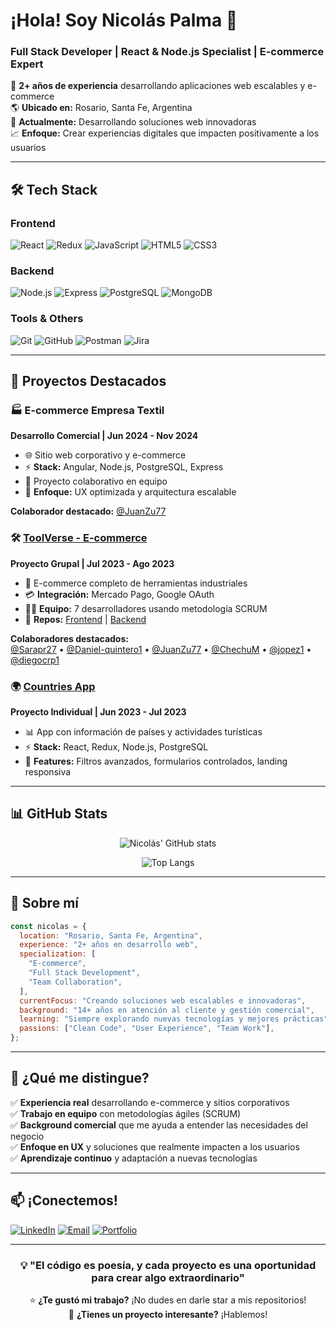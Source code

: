 # ¡Hola! Soy Nicolás Palma 👋

### Full Stack Developer | React & Node.js Specialist | E-commerce Expert

🚀 **2+ años de experiencia** desarrollando aplicaciones web escalables y e-commerce  
🌎 **Ubicado en:** Rosario, Santa Fe, Argentina  
💼 **Actualmente:** Desarrollando soluciones web innovadoras  
📈 **Enfoque:** Crear experiencias digitales que impacten positivamente a los usuarios

---

## 🛠️ Tech Stack

### Frontend

![React](https://img.shields.io/badge/-React-61DAFB?style=flat-square&logo=react&logoColor=white)
![Redux](https://img.shields.io/badge/-Redux-764ABC?style=flat-square&logo=redux&logoColor=white)
![JavaScript](https://img.shields.io/badge/-JavaScript-F7DF1E?style=flat-square&logo=javascript&logoColor=black)
![HTML5](https://img.shields.io/badge/-HTML5-E34F26?style=flat-square&logo=html5&logoColor=white)
![CSS3](https://img.shields.io/badge/-CSS3-1572B6?style=flat-square&logo=css3&logoColor=white)

### Backend

![Node.js](https://img.shields.io/badge/-Node.js-339933?style=flat-square&logo=node.js&logoColor=white)
![Express](https://img.shields.io/badge/-Express-000000?style=flat-square&logo=express&logoColor=white)
![PostgreSQL](https://img.shields.io/badge/-PostgreSQL-336791?style=flat-square&logo=postgresql&logoColor=white)
![MongoDB](https://img.shields.io/badge/-MongoDB-47A248?style=flat-square&logo=mongodb&logoColor=white)

### Tools & Others

![Git](https://img.shields.io/badge/-Git-F05032?style=flat-square&logo=git&logoColor=white)
![GitHub](https://img.shields.io/badge/-GitHub-181717?style=flat-square&logo=github&logoColor=white)
![Postman](https://img.shields.io/badge/-Postman-FF6C37?style=flat-square&logo=postman&logoColor=white)
![Jira](https://img.shields.io/badge/-Jira-0052CC?style=flat-square&logo=jira&logoColor=white)

---

## 🚀 Proyectos Destacados

### 🏭 E-commerce Empresa Textil

**Desarrollo Comercial | Jun 2024 - Nov 2024**

- 🌐 Sitio web corporativo y e-commerce
- ⚡ **Stack:** Angular, Node.js, PostgreSQL, Express
- 👥 Proyecto colaborativo en equipo
- 🎯 **Enfoque:** UX optimizada y arquitectura escalable

**Colaborador destacado:**
[@JuanZu77](https://github.com/JuanZu77)

### 🛠️ [ToolVerse - E-commerce](https://github.com/ngpalma/clientToolVerse)

**Proyecto Grupal | Jul 2023 - Ago 2023**

- 🛒 E-commerce completo de herramientas industriales
- 💳 **Integración:** Mercado Pago, Google OAuth
- 👨‍💻 **Equipo:** 7 desarrolladores usando metodología SCRUM
- 🔗 **Repos:** [Frontend](https://github.com/ngpalma/clientToolVerse) | [Backend](https://github.com/ngpalma/apiToolVerse)

**Colaboradores destacados:**  
[@Sarapr27](https://github.com/Sarapr27) • [@Daniel-quintero1](https://github.com/Daniel-quintero1) • [@JuanZu77](https://github.com/JuanZu77) • [@ChechuM](https://github.com/ChechuM) • [@jopez1](https://github.com/jopez1) • [@diegocrp1](https://github.com/diegocrp1)

### 🌍 [Countries App](https://github.com/ngpalma/Countries)

**Proyecto Individual | Jun 2023 - Jul 2023**

- 📊 App con información de países y actividades turísticas
- ⚡ **Stack:** React, Redux, Node.js, PostgreSQL
- 🎨 **Features:** Filtros avanzados, formularios controlados, landing responsiva

---

## 📊 GitHub Stats

<div align="center">

![Nicolás' GitHub stats](https://github-readme-stats-ivory-ten-56.vercel.app/api?username=ngpalma&show_icons=true&count_private=true&theme=radical)

![Top Langs](https://github-readme-stats.vercel.app/api/top-langs/?username=ngpalma&layout=compact&theme=radical)

</div>

---

## 🌟 Sobre mí

```javascript
const nicolas = {
  location: "Rosario, Santa Fe, Argentina",
  experience: "2+ años en desarrollo web",
  specialization: [
    "E-commerce",
    "Full Stack Development",
    "Team Collaboration",
  ],
  currentFocus: "Creando soluciones web escalables e innovadoras",
  background: "14+ años en atención al cliente y gestión comercial",
  learning: "Siempre explorando nuevas tecnologías y mejores prácticas",
  passions: ["Clean Code", "User Experience", "Team Work"],
};
```

---

## 🎯 ¿Qué me distingue?

✅ **Experiencia real** desarrollando e-commerce y sitios corporativos  
✅ **Trabajo en equipo** con metodologías ágiles (SCRUM)  
✅ **Background comercial** que me ayuda a entender las necesidades del negocio  
✅ **Enfoque en UX** y soluciones que realmente impacten a los usuarios  
✅ **Aprendizaje continuo** y adaptación a nuevas tecnologías

---

## 📫 ¡Conectemos!

<div align="left">
  
[![LinkedIn](https://img.shields.io/badge/-LinkedIn-0A66C2?style=for-the-badge&logo=linkedin&logoColor=white)](https://www.linkedin.com/in/nicolas-gerardo-palma/)
[![Email](https://img.shields.io/badge/-Email-D14836?style=for-the-badge&logo=gmail&logoColor=white)](mailto:nicolasgerardopalma@gmail.com)
[![Portfolio](https://img.shields.io/badge/-Portfolio-000000?style=for-the-badge&logo=vercel&logoColor=white)](https://ngpalma.net.ar)

</div>

---

<div align="center">
  
### 💡 "El código es poesía, y cada proyecto es una oportunidad para crear algo extraordinario"

⭐ **¿Te gustó mi trabajo?** ¡No dudes en darle star a mis repositorios!  
💬 **¿Tienes un proyecto interesante?** ¡Hablemos!

</div>
